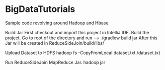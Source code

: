 # BigDataTutorials
Sample code revolving around Hadoop and Hbase 


Build Jar
First checkout and import this project in IntelliJ IDE.
Build the project.
Go to root of the directory and run --> ./gradlew build jar
After this Jar will be created in ReduceSideJoin/build/libs/


Upload Dataset to HDFS
hadoop fs -CopyFromLocal dataset.txt /dataset.txt

Run ReduceSideJoin MapReduce Jar.
hadoop jar <jarName> <inputDatasetPathAndFile> <outputDirectory>
